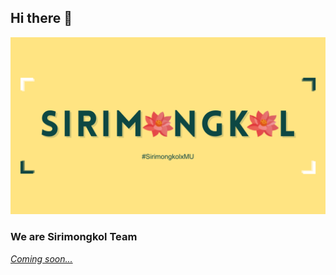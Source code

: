 ## Hi there 👋

![](https://raw.githubusercontent.com/Sirimongkol/sirimongkol.github.io/main/docs/img/srmk_cover.png)

### We are Sirimongkol Team
[*Coming soon...*](https://sirimongkol.github.io/)

<!--

**Here are some ideas to get you started:**

🙋‍♀️ A short introduction - what is your organization all about?
🌈 Contribution guidelines - how can the community get involved?
👩‍💻 Useful resources - where can the community find your docs? Is there anything else the community should know?
🍿 Fun facts - what does your team eat for breakfast?
🧙 Remember, you can do mighty things with the power of [Markdown](https://guides.github.com/features/mastering-markdown/)
-->
